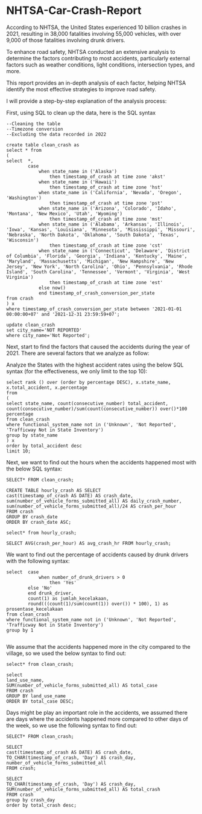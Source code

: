 # NHTSA-Car-Crash-Report
According to NHTSA, the United States experienced 10 billion crashes in 2021, resulting in 38,000 fatalities involving 55,000 vehicles, with over 9,000 of those fatalities involving drunk drivers.

To enhance road safety, NHTSA conducted an extensive analysis to determine the factors contributing to most accidents, particularly external factors such as weather conditions, light conditions, intersection types, and more.

This report provides an in-depth analysis of each factor, helping NHTSA identify the most effective strategies to improve road safety.

I will provide a step-by-step explanation of the analysis process:

First, using SQL to clean up the data, here is the SQL syntax


```
--Cleaning the table 
--Timezone conversion
--Excluding the data recorded in 2022

create table clean_crash as
select * from
(
select 	*,
		case
			when state_name in ('Alaska')	
				then timestamp_of_crash at time zone 'akst'
			when state_name in ('Hawaii')	
				then timestamp_of_crash at time zone 'hst'
			when state_name in ('California', 'Nevada', 'Oregon', 'Washington')	
				then timestamp_of_crash at time zone 'pst'	
			when state_name in ('Arizona', 'Colorado', 'Idaho', 'Montana', 'New Mexico', 'Utah', 'Wyoming')	
				then timestamp_of_crash at time zone 'mst'
			when state_name in ('Alabama', 'Arkansas', 'Illinois', 'Iowa', 'Kansas', 'Louisiana', 'Minnesota', 'Mississippi', 'Missouri', 'Nebraska', 'North Dakota', 'Oklahoma', 'South Dakota', 'Texas', 'Wisconsin')	
				then timestamp_of_crash at time zone 'cst'
			when state_name in ('Connecticut', 'Delaware', 'District of Columbia', 'Florida', 'Georgia', 'Indiana', 'Kentucky', 'Maine', 'Maryland', 'Massachusetts', 'Michigan', 'New Hampshire', 'New Jersey', 'New York', 'North Carolina', 'Ohio', 'Pennsylvania', 'Rhode Island', 'South Carolina', 'Tennessee', 'Vermont', 'Virginia', 'West Virginia') 
				then timestamp_of_crash at time zone 'est'
			else now()
			end timestamp_of_crash_conversion_per_state
from crash
) x
where timestamp_of_crash_conversion_per_state between '2021-01-01 00:00:00+07' and '2021-12-31 23:59:59+07';	

update clean_crash
set city_name='NOT REPORTED'
where city_name='Not Reported';

```
Next, start to find the factors that caused the accidents during the year of 2021. There are several factors that we analyze as follow:

Analyze the States with the highest accident rates using the below SQL syntax (for the effectiveness, we only limit to the top 10):

```
select rank () over (order by percentage DESC), x.state_name, x.total_accident, x.percentage
from 
(
select state_name, count(consecutive_number) total_accident, 
count(consecutive_number)/sum(count(consecutive_number)) over()*100 percentage
from clean_crash
where functional_system_name not in ('Unknown', 'Not Reported', 'Trafficway Not in State Inventory')
group by state_name
) x
order by total_accident desc
limit 10;
```
Next, we want to find out the hours when the accidents happened most with the below SQL syntax:

```
SELECT* FROM clean_crash;

CREATE TABLE hourly_crash AS SELECT 
cast(timestamp_of_crash AS DATE) AS crash_date, 
sum(number_of_vehicle_forms_submitted_all) AS daily_crash_number,
sum(number_of_vehicle_forms_submitted_all)/24 AS crash_per_hour
FROM crash
GROUP BY crash_date
ORDER BY crash_date ASC;

select* from hourly_crash;

SELECT AVG(crash_per_hour) AS avg_crash_hr FROM hourly_crash;
```
We want to find out the percentage of accidents caused by drunk drivers with the following syntax:

```
select	case 
			when number_of_drunk_drivers > 0 
				then 'Yes' 
		else 'No' 
		end drunk_driver,
		count(1) as jumlah_kecelakaan,
		round(((count(1)/sum(count(1)) over()) * 100), 1) as prosentase_kecelakaan
from clean_crash
where functional_system_name not in ('Unknown', 'Not Reported', 'Trafficway Not in State Inventory')
group by 1


```
We assume that the accidents happened more in the city compared to the village, so we used the below syntax to find out:

```
select* from clean_crash;

select
land_use_name,
SUM(number_of_vehicle_forms_submitted_all) AS total_case
FROM crash
GROUP BY land_use_name
ORDER BY total_case DESC;
```
Days might be play an important role in the accidents, we assumed there are days where the accidents happened more compared to other days of the week, so we use the following syntax to find out:

```
SELECT* FROM clean_crash;

SELECT 
cast(timestamp_of_crash AS DATE) AS crash_date, 
TO_CHAR(timestamp_of_crash, 'Day') AS crash_day,
number_of_vehicle_forms_submitted_all
FROM crash;

SELECT 
TO_CHAR(timestamp_of_crash, 'Day') AS crash_day,
SUM(number_of_vehicle_forms_submitted_all) AS total_crash
FROM crash
group by crash_day
order by total_crash desc;
```
